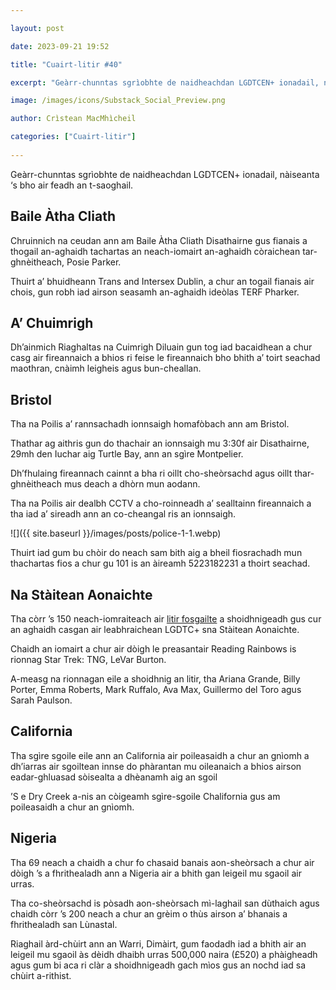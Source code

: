 ```yaml
---

layout: post

date: 2023-09-21 19:52

title: "Cuairt-litir #40"

excerpt: "Geàrr-chunntas sgrìobhte de naidheachdan LGDTCEN+ ionadail, nàiseanta ‘s bho air feadh an t-saoghail."

image: /images/icons/Substack_Social_Preview.png

author: Crìstean MacMhìcheil

categories: ["Cuairt-litir"]
  
---
```


Geàrr-chunntas sgrìobhte de naidheachdan LGDTCEN+ ionadail, nàiseanta ‘s bho air feadh an t-saoghail.

## Baile Àtha Cliath

Chruinnich na ceudan ann am Baile Àtha Cliath Disathairne gus fianais a thogail an-aghaidh tachartas an neach-iomairt an-aghaidh còraichean tar-ghnèitheach, Posie Parker.

Thuirt a’ bhuidheann Trans and Intersex Dublin, a chur an togail fianais air chois, gun robh iad airson seasamh an-aghaidh ideòlas TERF Pharker.

## A’ Chuimrigh

Dh’ainmich Riaghaltas na Cuimrigh Diluain gun tog iad bacaidhean a chur casg air fireannaich a bhios ri feise le fireannaich bho bhith a’ toirt seachad maothran, cnàimh leigheis agus bun-cheallan.

## Bristol

Tha na Poilis a’ rannsachadh ionnsaigh homafòbach ann am Bristol.

Thathar ag aithris gun do thachair an ionnsaigh mu 3:30f air Disathairne, 29mh den Iuchar aig Turtle Bay, ann an sgìre Montpelier.

Dh’fhulaing fireannach cainnt a bha ri oillt cho-sheòrsachd agus oillt thar-ghnèitheach mus deach a dhòrn mun aodann.

Tha na Poilis air dealbh CCTV a cho-roinneadh a’ sealltainn fireannaich a tha iad a’ sireadh ann an co-cheangal ris an ionnsaigh.

![]({{ site.baseurl }}/images/posts/police-1-1.webp)

Thuirt iad gum bu chòir do neach sam bith aig a bheil fiosrachadh mun thachartas fios a chur gu 101 is an àireamh 5223182231 a thoirt seachad.

## Na Stàitean Aonaichte

Tha còrr ’s 150 neach-iomraiteach air [litir fosgailte](https://campaigns.moveon.org/banned-bookmobile/artists/) a shoidhnigeadh gus cur an aghaidh casgan air leabhraichean LGDTC+ sna Stàitean Aonaichte.

Chaidh an iomairt a chur air dòigh le preasantair Reading Rainbows is rionnag Star Trek: TNG, LeVar Burton.

A-measg na rionnagan eile a shoidhnig an litir, tha Ariana Grande, Billy Porter, Emma Roberts, Mark Ruffalo, Ava Max, Guillermo del Toro agus Sarah Paulson.

## California

Tha sgìre sgoile eile ann an California air poileasaidh a chur an gnìomh a dh’iarras air sgoiltean innse do phàrantan mu oileanaich a bhios airson eadar-ghluasad sòisealta a dhèanamh aig an sgoil

’S e Dry Creek a-nis an còigeamh sgìre-sgoile Chalifornia gus am poileasaidh a chur an gnìomh.

## Nigeria

Tha 69 neach a chaidh a chur fo chasaid banais aon-sheòrsach a chur air dòigh ’s a fhrithealadh ann a Nigeria air a bhith gan leigeil mu sgaoil air urras.

Tha co-sheòrsachd is pòsadh aon-sheòrsach mì-laghail san dùthaich agus chaidh còrr ’s 200 neach a chur an grèim o thùs airson a’ bhanais a fhrithealadh san Lùnastal.

Riaghail àrd-chùirt ann an Warri, Dimàirt, gum faodadh iad a bhith air an leigeil mu sgaoil às dèidh dhaibh urras 500,000 naira (£520) a phàigheadh agus gum bi aca ri clàr a shoidhnigeadh gach mìos gus an nochd iad sa chùirt a-rithist.